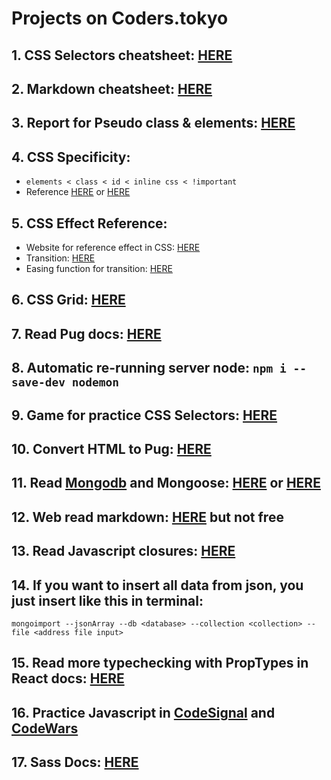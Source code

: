 # Projects on Coders.tokyo

## 1. CSS Selectors cheatsheet: [HERE](https://gist.github.com/magicznyleszek/809a69dd05e1d5f12d01)
## 2. Markdown cheatsheet: [HERE](https://github.com/adam-p/markdown-here/wiki/Markdown-Cheatsheet)
## 3. Report for Pseudo class & elements: [HERE](https://paper.dropbox.com/doc/Pseudo-class-elements--AU_3VEH79kC5eIiMjMGt6xTiAg-oXaHQuCCnWYj9Z7xDOXxf)
## 4. CSS Specificity:
- `elements < class < id < inline css < !important`
- Reference [HERE](http://cssspecificity.com/) or [HERE](https://specificity.keegan.st/)
## 5. CSS Effect Reference:
- Website for reference effect in CSS: [HERE](https://tympanus.net/codrops/)
- Transition: [HERE](https://www.w3schools.com/css/css3_transitions.asp)
- Easing function for transition: [HERE](https://easings.net/)
## 6. CSS Grid: [HERE](https://css-tricks.com/snippets/css/complete-guide-grid/)
## 7. Read Pug docs: [HERE](https://pugjs.org/api/getting-started.html)
## 8. Automatic re-running server node: `npm i --save-dev nodemon`
## 9. Game for practice CSS Selectors: [HERE](https://flukeout.github.io/?fbclid=IwAR1Hu72rMUbhGSjd01J2FDKDfsVhDhfl8oPRDBuMbwy4v_0dpj5Ib8YiBdc)
## 10. Convert HTML to Pug: [HERE](https://html2jade.org/)
## 11. Read [Mongodb](https://www.tutorialspoint.com/mongodb/) and Mongoose: [HERE](https://mongoosejs.com/) or [HERE](https://www.tutorialspoint.com/node_js_online_training/node_js_mongoose.asp)
## 12. Web read markdown: [HERE](https://dimerapp.com/) but not free
## 13. Read Javascript closures: [HERE](https://medium.com/dailyjs/i-never-understood-javascript-closures-9663703368e8)
## 14. If you want to insert all data from json, you just insert like this in terminal:
`mongoimport --jsonArray --db <database> --collection <collection> --file <address file input>`
## 15. Read more typechecking with PropTypes in React docs: [HERE](https://reactjs.org/docs/typechecking-with-proptypes.html)
## 16. Practice Javascript in [CodeSignal](https://app.codesignal.com/login) and [CodeWars](https://www.codewars.com/)
## 17. Sass Docs: [HERE](https://sass-lang.com/documentation/file.SASS_REFERENCE.html)